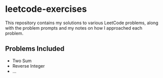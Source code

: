 # leetcode-exercises
This repository contains my solutions to various LeetCode problems, along with the problem prompts and my notes on how I approached each problem.

## Problems Included

- Two Sum
- Reverse Integer
- ...
